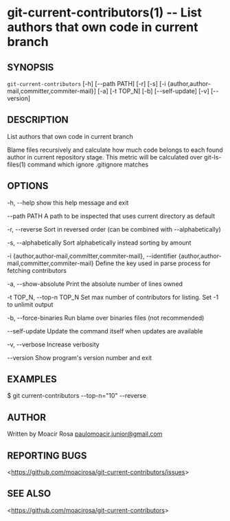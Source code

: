git-current-contributors(1) -- List authors that own code in current branch
================================

## SYNOPSIS

`git-current-contributors` [-h] [--path PATH] [-r] [-s]
                                [-i {author,author-mail,committer,commiter-mail}]
                                [-a] [-t TOP_N] [-b] [--self-update] [-v]
                                [--version]

## DESCRIPTION

List authors that own code in current branch

Blame files recursively and calculate how much code belongs to each found
author in current repository stage. This metric will be calculated over
git-ls-files(1) command which ignore .gitignore matches

## OPTIONS

-h, --help
show this help message and exit

--path PATH
A path to be inspected that uses current directory as default

-r, --reverse
Sort in reversed order (can be combined with --alphabetically)

-s, --alphabetically
Sort alphabetically instead sorting by amount

-i {author,author-mail,committer,commiter-mail}, --identifier {author,author-mail,committer,commiter-mail}
Define the key used in parse process for fetching contributors

-a, --show-absolute
Print the absolute number of lines owned

-t TOP_N, --top-n TOP_N
Set max number of contributors for listing. Set -1 to unlimit output

-b, --force-binaries
Run blame over binaries files (not recommended)

--self-update
Update the command itself when updates are available

-v, --verbose
Increase verbosity

--version
Show program's version number and exit

## EXAMPLES

$ git current-contributors --top-n="10" --reverse

## AUTHOR

Written by Moacir Rosa <paulomoacir.junior@gmail.com>

## REPORTING BUGS

&lt;<https://github.com/moacirosa/git-current-contributors/issues>&gt;

## SEE ALSO

&lt;<https://github.com/moacirosa/git-current-contributors>&gt;
